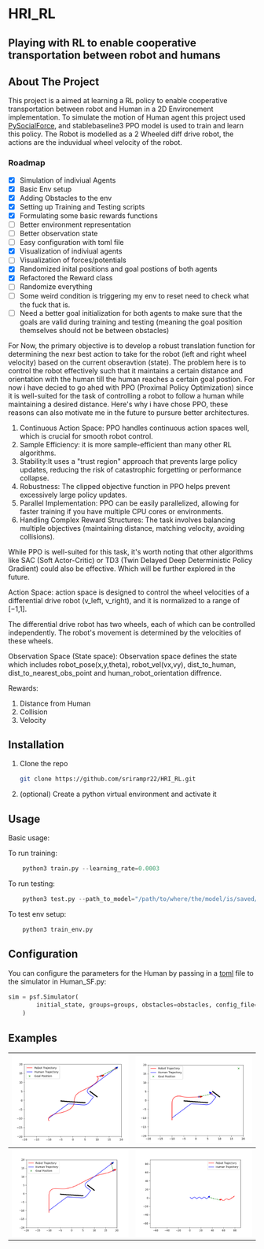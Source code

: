 # HRI_RL
## Playing with RL to enable cooperative transportation between robot and humans

## About The Project

This project is a aimed at learning a RL policy to enable cooperative transportation between robot and Human in a 2D Environement implementation. To simulate the motion of Human agent this project used [PySocialForce](#pysocialforce), and stablebaseline3 PPO model is used to train and learn this policy. The Robot is modelled as a 2 Wheeled diff drive robot, the actions are the induvidual wheel velocity of the robot.

### Roadmap

- [x] Simulation of indiviual Agents
- [x] Basic Env setup 
- [x] Adding Obstacles to the env
- [x] Setting up Training and Testing scripts
- [x] Formulating some basic rewards functions
- [ ] Better environment representation
- [ ] Better observation state
- [ ] Easy configuration with toml file
- [x] Visualization of indiviual agents
- [ ] Visualization of forces/potentials
- [x] Randomized inital positions and goal postions of both agents
- [x] Refactored the Reward class
- [ ] Randomize everything
- [ ] Some weird condition is triggering my env to reset need to check what the fuck that is.
- [ ] Need a better goal initialization for both agents to make sure that the goals are valid during training and testing (meaning the goal position themselves should not be between obstacles)

For Now, the primary objective is to develop a robust translation function for determining the nexr best action to take  for the robot (left and right wheel velocity) based on the current obseravtion (state). The problem here is to control the robot effectively such that it maintains a certain distance and orientation with the human till the human reaches a certain goal postion. For now i have decied to go ahed with PPO (Proximal Policy Optimization) since it is well-suited for the task of controlling a robot to follow a human while maintaining a desired distance. Here's why i have chose PPO, these reasons can also motivate me in the future to pursure better architectures.



1. Continuous Action Space: PPO handles continuous action spaces well, which is crucial for smooth robot control.
2. Sample Efficiency: it is more sample-efficient than many other RL algorithms.
3. Stability:It uses a "trust region" approach that prevents large policy updates, reducing the risk of catastrophic forgetting or performance collapse.
4. Robustness: The clipped objective function in PPO helps prevent excessively large policy updates.
5. Parallel Implementation: PPO can be easily parallelized, allowing for faster training if you have multiple CPU cores or environments.
6. Handling Complex Reward Structures: The task involves balancing multiple objectives (maintaining distance, matching velocity, avoiding collisions).


<!-- 
Good Performance on Continuous Control Tasks:

PPO has shown good performance on various continuous control tasks, including robotics simulations.


Easier Hyperparameter Tuning:

Compared to some other algorithms, PPO often requires less hyperparameter tuning to achieve good performance.


Ability to Learn Time-Dependent Policies:

If the human's movement patterns have time-dependent aspects, PPO can learn policies that account for these temporal dynamics.


Balance Between Exploration and Exploitation:

PPO maintains a good balance between exploring new behaviors and exploiting known good behaviors, which is crucial for adapting to human movement. -->



While PPO is well-suited for this task, it's worth noting that other algorithms like SAC (Soft Actor-Critic) or TD3 (Twin Delayed Deep Deterministic Policy Gradient) could also be effective. Which will be further explored in the future.

Action Space: action space is designed to control the wheel velocities of a differential drive robot (v_left, v_right), and it is normalized to a range of [−1,1]. 

The differential drive robot has two wheels, each of which can be controlled independently. The robot's movement is determined by the velocities of these wheels.


Observation Space (State space): Observation space defines the state which includes robot_pose(x,y,theta), robot_vel(vx,vy), dist_to_human, dist_to_nearest_obs_point and human_robot_orientation diffrence.

Rewards:

1. Distance from Human
2. Collision
3. Velocity


## Installation

1. Clone the repo

    ```sh
    git clone https://github.com/srirampr22/HRI_RL.git
    ```

2. (optional) Create a python virtual environment and activate it
<!-- 3. Install the pip package

    ```sh
        # Option 1: install from PyPI
        pip install 'pysocialforce[test,plot]'

        # Option 2:  install from source
        pip install -e '.[test,plot]'

        # run linting and tests
        pylint pysocialforce
        pytest tests/*.py
    ``` -->

## Usage

Basic usage:

To run training:
```Python
    python3 train.py --learning_rate=0.0003
```
To run testing:
```Python
    python3 test.py --path_to_model="/path/to/where/the/model/is/saved/"
```
To test env setup:
```Python
    python3 train_env.py
```
## Configuration
You can configure the parameters  for the Human by passing in a [toml](https://github.com/toml-lang/toml) file to the simulator in Human_SF.py:
```Python
sim = psf.Simulator(
        initial_state, groups=groups, obstacles=obstacles, config_file="user_config.toml"
    )
```


## Examples

| ![Without Collision Avoid](figures/test_4.png)  | ![With Collision Avoid](figures/with_coll_cost.png) |
| ----------------------------------------- | ------------------------------------- |
| ![Task Success](figures/succes_sort_of.png) | ![Obstacle](figures/HRI_1.png)    |


